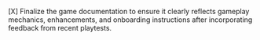 [X] Finalize the game documentation to ensure it clearly reflects gameplay mechanics, enhancements, and onboarding instructions after incorporating feedback from recent playtests.